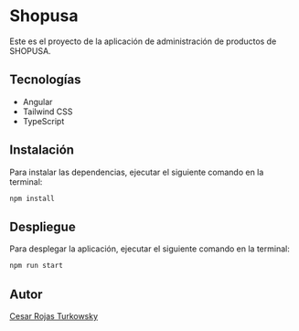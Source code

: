 # Shopusa

Este es el proyecto de la aplicación de administración de productos de SHOPUSA.

## Tecnologías

- Angular
- Tailwind CSS
- TypeScript

## Instalación

Para instalar las dependencias, ejecutar el siguiente comando en la terminal:

```bash
npm install
```

## Despliegue

Para desplegar la aplicación, ejecutar el siguiente comando en la terminal:

```bash
npm run start
```

## Autor

[Cesar Rojas Turkowsky](https://github.com/CesarRojasDev)